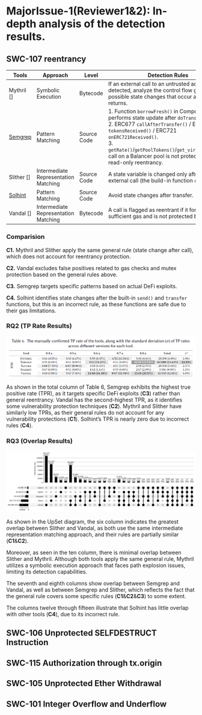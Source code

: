 # MajorIssue-1(Reviewer1&2): In-depth analysis of the detection results.

## SWC-107 reentrancy

| Tools | Approach | Level | Detection Rules |
| --------| --- | ---- | ------- |
| Mythril [] | Symbolic Execution | Bytecode	|If an external call to an untrusted address is detected, analyze the control flow graph for possible state changes that occur after the call returns.  |
| [Semgrep](https://github.com/Decurity/semgrep-smart-contracts?tab=readme-ov-file) | Pattern Matching | Source Code	|1. Function `borrowFresh()` in Compound performs state update after `doTransferOut()`. <br>2. ERC677 `callAfterTransfer()` / ERC777 `tokensReceived()` / ERC721 `onERC721Received()`. <br>3. `getRate()`/`getPoolTokens()`/`get_virtual_price()` call on a Balancer pool is not protected from the read-only reentrancy. |
| Slither [] | Intermediate Representation Matching | Source Code | A state variable is changed only after an external call (the build-in function `call()`). |
| [Solhint](https://github.com/protofire/solhint/blob/develop/docs/rules/security/reentrancy.md) | Pattern Matching | Source Code	|Avoid state changes after transfer.  |
| Vandal [] | Intermediate Representation Matching | Bytecode	|A call is flagged as reentrant if it forwards sufficient gas and is not protected by a mutex.|


### Comparision

**C1.** Mythril and Slither apply the same general rule (state change after call), which does not account for reentrancy protection.

**C2.** Vandal excludes false positives related to gas checks and mutex protection based on the general rules above.

**C3.** Semgrep targets specific patterns based on actual DeFi exploits.

**C4.** Solhint identifies state changes after the built-in  `send()` and `transfer` functions, but this is an incorrect rule, as these functions are safe due to their gas limitations.

### RQ2 (TP Rate Results)

![TP Rate](Table6_REN.png)

As shown in the total column of Table 6, Semgrep exhibits the highest true positive rate (TPR), as it targets specific DeFi exploits (**C3**) rather than general reentrancy. Vandal has the second-highest TPR, as it identifies some vulnerability protection techniques (**C2**). Mythril and Slither have similarly low TPRs, as their general rules do not account for any vulnerability protections (**C1**). Solhint’s TPR is nearly zero due to incorrect rules (**C4**).


### RQ3 (Overlap Results)

![TP Rate](../_RQ3/overlap/upset_data/RQ3_upset_graph_SWC-107.png)

As shown in the UpSet diagram, the six column indicates the greatest overlap between Slither and Vandal, as both use the same intermediate representation matching approach, and their rules are partially similar (**C1**&**C2**). 

Moreover, as seen in the ten column, there is minimal overlap between Slither and Mythril. Although both tools apply the same general rule, Mythril utilizes a symbolic execution approach that faces path explosion issues, limiting its detection capabilities.

The seventh and eighth columns show overlap between Semgrep and Vandal, as well as between Semgrep and Slither, which reflects the fact that the general rule covers some specific rules (**C1**&**C2**&**C3**) to some extent. 

The columns twelve through fifteen illustrate that Solhint has little overlap with other tools (**C4**), due to its incorrect rule.



## SWC-106 Unprotected SELFDESTRUCT Instruction

## SWC-115 Authorization through tx.origin

## SWC-105 Unprotected Ether Withdrawal

## SWC-101 Integer Overflow and Underflow